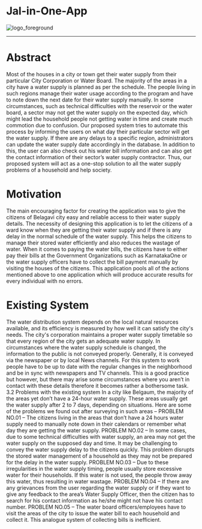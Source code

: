 # Jal-in-One-App

![logo_foreground](https://github.com/SourabhGPatil/Jal-in-One-App/assets/81312909/8f56cea4-d261-46ac-a540-706e88f61e00)

------------
# Abstract
Most of the houses in a city or town get their water supply from their particular City
Corporation or Water Board. The majority of the areas in a city have a water supply
is planned as per the schedule. The people living in such regions manage their water
usage according to the program and have to note down the next date for their water
supply manually.
In some circumstances, such as technical difficulties with the reservoir or the water
board, a sector may not get the water supply on the expected day, which might lead
the household people not getting water in time and create much commotion due to
confusion. Our proposed system tries to automate this process by informing the users
on what day their particular sector will get the water supply.
If there are any delays to a specific region, administrators can update the water
supply date accordingly in the database. In addition to this, the user can also check
out his water bill information and can also get the contact information of their
sector’s water supply contractor. Thus, our proposed system will act as a one-stop
solution to all the water supply problems of a household and help society.

# Motivation
The main encouraging factor for creating the application was to give the citizens of Belagavi
city easy and reliable access to their water supply details. The necessity of designing this
application is to let the citizens of a ward know when they are getting their water supply and if
there is any delay in the normal schedule of the water supply. This helps the citizens to manage
their stored water efficiently and also reduces the wastage of water. When it comes to paying
the water bills, the citizens have to either pay their bills at the Government Organizations such
as KarnatakaOne or the water supply officers have to collect the bill payment manually by
visiting the houses of the citizens. This application pools all of the actions mentioned above to
one application which will produce accurate results for every individual with no errors.

# Existing System
The water distribution system depends on the local natural resources available, and its efficiency
is measured by how well it can satisfy the city's needs. The city's corporation maintains a proper
water supply timetable so that every region of the city gets an adequate water supply. In
circumstances where the water supply schedule is changed, the information to the public is not
conveyed properly. Generally, it is conveyed via the newspaper or by local News channels. For
this system to work people have to be up to date with the regular changes in the neighborhood and
be in sync with newspapers and TV channels. This is a good practice but however, but there may
arise some circumstances where you aren’t in contact with these details therefore it becomes rather
a bothersome task.
3.2 Problems with the existing system
In a city like Belgaum, the majority of the areas yet don’t have a 24-hour water supply. These
areas usually get the water supply after 2 to 7 days, depending on situations. Here are some of the
problems we found out after surveying in such areas –
PROBLEM NO.01 –
The citizens living in the areas that don’t have a 24 hours water supply need to manually note
down in their calendars or remember what day they are getting the water supply.
PROBLEM NO.02 –
In some cases, due to some technical difficulties with water supply, an area may not get the water
supply on the supposed day and time. It may be challenging to convey the water supply delay to
the citizens quickly. This problem disrupts the stored water management of a household as they
may not be prepared for the delay in the water supply.
PROBLEM NO.03 –
Due to these irregularities in the water supply timing, people usually store excessive water for
their households. If this water is not used, the people throw away this water, thus resulting in
water wastage.
PROBLEM NO.04 –
If there are any grievances from the user regarding the water supply or if they want to give any
feedback to the area’s Water Supply Officer, then the citizen has to search for his contact
information as he/she might not have his contact number.
PROBLEM NO.05 –
The water board officers/employees have to visit the areas of the city to issue the water bill to
each household and collect it. This analogue system of collecting bills is inefficient.
